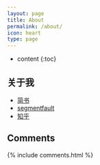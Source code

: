```yaml
---
layout: page
title: About
permalink: /about/
icon: heart
type: page
---
```


* content
{:toc}

## 关于我
* [简书](https://www.jianshu.com/u/5d8c922fe367)
* [segmentfault](https://segmentfault.com/u/qmsggg)
* [知乎](https://www.zhihu.com/people/ErrateHest/activities)
## Comments

{% include comments.html %}

